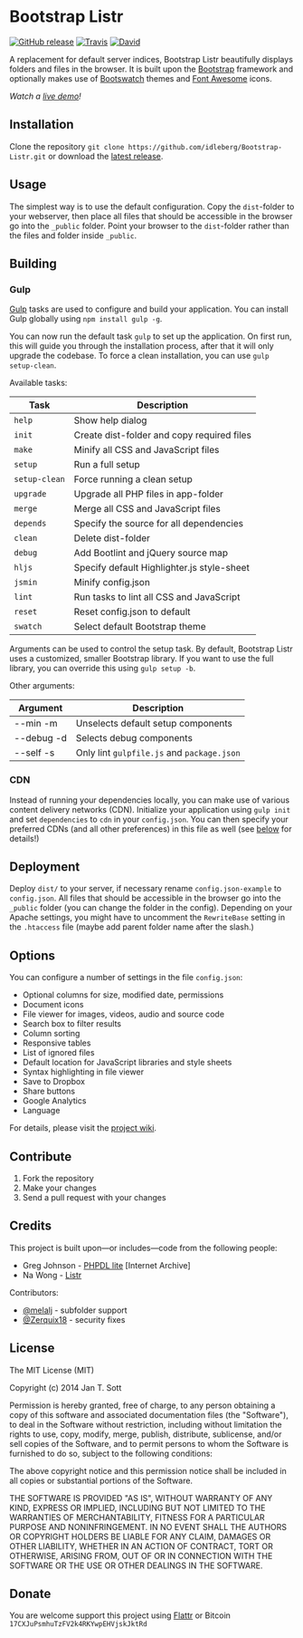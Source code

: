 # Bootstrap Listr

[![GitHub release](https://img.shields.io/github/release/idleberg/Bootstrap-Listr.svg?style=flat-square)](https://github.com/idleberg/Bootstrap-Listr/releases)
[![Travis](https://img.shields.io/travis/idleberg/Bootstrap-Listr.svg?style=flat-square)](https://travis-ci.org/idleberg/Bootstrap-Listr)
[![David](https://img.shields.io/david/dev/idleberg/Bootstrap-Listr.svg?style=flat-square)](https://david-dm.org/idleberg/Bootstrap-Listr#info=devDependencies)

A replacement for default server indices, Bootstrap Listr beautifully displays folders and files in the browser. It is built upon the [Bootstrap](http://getbootstrap.com) framework and optionally makes use of [Bootswatch](http://bootswatch.com/) themes and [Font Awesome](http://fortawesome.github.io/Font-Awesome/) icons.

*Watch a [live demo](http://demo.idleberg.com/Bootstrap-Listr-2/)!*

## Installation

Clone the repository `git clone https://github.com/idleberg/Bootstrap-Listr.git` or download the [latest release](https://github.com/idleberg/Bootstrap-Listr/releases).

## Usage

The simplest way is to use the default configuration. Copy the `dist`-folder to your webserver, then place all files that should be accessible in the browser go into the `_public` folder. Point your browser to the `dist`-folder rather than the files and folder inside `_public`.

## Building

### Gulp

[Gulp](http://gulpjs.com/) tasks are used to configure and build your application. You can install Gulp globally using `npm install gulp -g`.

You can now run the default task `gulp` to set up the application. On first run, this will guide you through the installation process, after that it will only upgrade the codebase. To force a clean installation, you can use `gulp setup-clean`.

Available tasks:

Task          | Description
--------------|------------
`help`        | Show help dialog
`init`        | Create dist-folder and copy required files
`make`        | Minify all CSS and JavaScript files
`setup`       | Run a full setup
`setup-clean` | Force running a clean setup
`upgrade`     | Upgrade all PHP files in app-folder
`merge`       | Merge all CSS and JavaScript files
`depends`     | Specify the source for all dependencies
`clean`       | Delete dist-folder
`debug`       | Add Bootlint and jQuery source map
`hljs`        | Specify default Highlighter.js style-sheet
`jsmin`       | Minify config.json
`lint`        | Run tasks to lint all CSS and JavaScript
`reset`       | Reset config.json to default
`swatch`      | Select default Bootstrap theme
    
Arguments can be used to control the setup task. By default, Bootstrap Listr uses a customized, smaller Bootstrap library. If you want to use the full library, you can override this using `gulp setup -b`. 

Other arguments:

Argument   | Description
-----------|------------
--min -m   | Unselects default setup components
--debug -d | Selects debug components
--self -s  | Only lint `gulpfile.js` and `package.json`

### CDN

Instead of running your dependencies locally, you can make use of various content delivery networks (CDN). Initialize your application using `gulp init` and set `dependencies` to `cdn` in your `config.json`. You can then specify your preferred CDNs (and all other preferences) in this file as well (see [below](#options) for details!)

## Deployment

Deploy `dist/` to your server, if necessary rename `config.json-example` to `config.json`. All files that should be accessible in the browser go into the `_public` folder (you can change the folder in the config). Depending on your Apache settings, you might have to uncomment the `RewriteBase` setting in the `.htaccess` file (maybe add parent folder name after the slash.)

## Options

You can configure a number of settings in the file `config.json`:

* Optional columns for size, modified date, permissions
* Document icons
* File viewer for images, videos, audio and source code
* Search box to filter results
* Column sorting
* Responsive tables
* List of ignored files
* Default location for JavaScript libraries and style sheets
* Syntax highlighting in file viewer
* Save to Dropbox
* Share buttons
* Google Analytics
* Language

For details, please visit the [project wiki](https://github.com/idleberg/Bootstrap-Listr/wiki/Understanding-config.json).

## Contribute

1. Fork the repository
2. Make your changes
3. Send a pull request with your changes

## Credits

This project is built upon—or includes—code from the following people:

* Greg Johnson - [PHPDL lite](http://web.archive.org/web/20130920165711/http://greg-j.com/phpdl/) [Internet Archive]
* Na Wong - [Listr](http://nadesign.net/listr/)

Contributors:

* [@melalj](https://github.com/melalj) - subfolder support
* [@Zerquix18](https://github.com/Zerquix18) - security fixes

## License

The MIT License (MIT)

Copyright (c) 2014 Jan T. Sott

Permission is hereby granted, free of charge, to any person obtaining a copy of this software and associated documentation files (the "Software"), to deal in the Software without restriction, including without limitation the rights to use, copy, modify, merge, publish, distribute, sublicense, and/or sell copies of the Software, and to permit persons to whom the Software is furnished to do so, subject to the following conditions:

The above copyright notice and this permission notice shall be included in all copies or substantial portions of the Software.

THE SOFTWARE IS PROVIDED "AS IS", WITHOUT WARRANTY OF ANY KIND, EXPRESS OR IMPLIED, INCLUDING BUT NOT LIMITED TO THE WARRANTIES OF MERCHANTABILITY, FITNESS FOR A PARTICULAR PURPOSE AND NONINFRINGEMENT. IN NO EVENT SHALL THE AUTHORS OR COPYRIGHT HOLDERS BE LIABLE FOR ANY CLAIM, DAMAGES OR OTHER LIABILITY, WHETHER IN AN ACTION OF CONTRACT, TORT OR OTHERWISE, ARISING FROM, OUT OF OR IN CONNECTION WITH THE SOFTWARE OR THE USE OR OTHER DEALINGS IN THE SOFTWARE.

## Donate

You are welcome support this project using [Flattr](https://flattr.com/submit/auto?user_id=idleberg&url=https://github.com/idleberg/Bootstrap-Listr) or Bitcoin `17CXJuPsmhuTzFV2k4RKYwpEHVjskJktRd`
